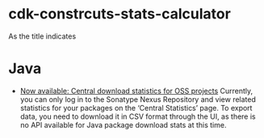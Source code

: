 # cdk-constrcuts-stats-calculator
As the title indicates


# Java
* [Now available: Central download statistics for OSS projects](https://www.sonatype.com/blog/2010/12/now-available-central-download-statistics-for-oss-projects)
Currently, you can only log in to the Sonatype Nexus Repository and view related statistics for your packages on the ‘Central Statistics’ page. To export data, you need to download it in CSV format through the UI, as there is no API available for Java package download stats at this time.